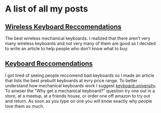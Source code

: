 # A list of all my posts 

## [Wireless Keyboard Reccomendations](https://h9839.github.io/test/kbw)

The best wireless mechanical keyboards. I realized that there aren’t very many wireless keyboards and not very many of them are good so I decided to write an article to help people who don’t know what to buy.


## [Keyboard Reccomendations](https://h9839.github.io/test/kb)

I got tired of seeing people reccomend bad keyboards so I made an article that lists the best prebuilt keyboards at evry price range. To better understand how mechanical keyboards work I suggest [keyboard.university](keybaord.university). To anwser the "Why get a mechanical keyboard?" question try one out in a store, at a meetup, at a friends house, or order one off amazon to try out and return. As soon as you type on one you will know exactly why people love them so much. 

